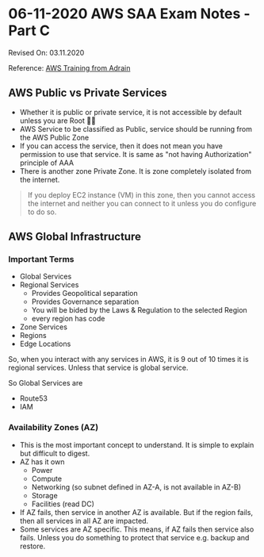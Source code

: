 # 06-11-2020 AWS SAA Exam Notes -Part C

Revised On: 03.11.2020


Reference: [AWS Training from Adrain](https://learn.cantrill.io/)

## AWS Public vs Private Services

* Whether it is public or private service, it is not accessible by default unless you are Root :woman_teacher:
* AWS Service to be classified as Public, service should be running from the AWS Public Zone
* If you can access the service, then it does not mean you have permission to use that service. It is same as "not having Authorization" principle of AAA
* There is another zone Private Zone. It is zone completely isolated from the internet.

> If you deploy EC2 instance (VM) in this zone, then you cannot access the internet and neither you can connect to it unless you do configure to do so.

## AWS Global Infrastructure

### Important Terms

* Global Services
* Regional Services
  * Provides Geopolitical separation
  * Provides Governance separation
  * You will be bided by the Laws & Regulation to the selected Region
  * every region has code
* Zone Services
* Regions
* Edge Locations
  
So, when you interact with any services in AWS, it is 9 out of 10 times it is regional services. Unless that service is global service.

So Global Services are

* Route53
* IAM

 ### Availability Zones (AZ)

* This is the most important concept to understand. It is simple to explain but difficult to digest.
* AZ has it own
  * Power
  * Compute
  * Networking (so subnet defined in AZ-A, is not available in AZ-B)
  * Storage
  * Facilities (read DC)
* If AZ fails, then service in another AZ is available. But if the region fails, then all services in all AZ are impacted.
* Some services are AZ specific. This means, if AZ fails then service also fails. Unless you do something to protect that service e.g. backup and restore.


